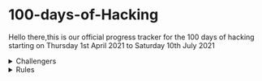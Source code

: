 # 100-days-of-Hacking
Hello there,this is our official progress tracker for the 100 days of hacking starting on Thursday 1st April 2021 to Saturday 10th July 2021

<details>
  <summary>Challengers</summary>
  
## Challengers 

- [BADboy17](./BADboy17)

- [boynamedboy](./boynamedboy)

- [Chep](./Chep)

- [CyberRat](./CyberRat)

- [Indura](./Indura)

- [kahure](./kahure)

- [Koimet](./k0imet)

- [Muzec](./muzec)

- [Malw0re](./Malw0re)

- [Saudi](./saudi)

- [th3_gr00t](./th3_gr00t)

</details>

<details>
  <summary>Rules</summary>

## Rules 

-

-

</details>
